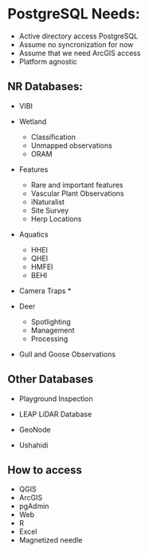 # PostgreSQL Needs:
* Active directory access PostgreSQL
* Assume no syncronization for now
* Assume that we need ArcGIS access
* Platform agnostic
	

## NR Databases:
* VIBI
* Wetland
	* Classification
	* Unmapped observations
	* ORAM

* Features
	* Rare and important features
	* Vascular Plant Observations
	* iNaturalist
	* Site Survey
	* Herp Locations

* Aquatics
	* HHEI
	* QHEI
	* HMFEI
	* BEHI	

* Camera Traps
	* 

* Deer
	* Spotlighting
	* Management
	* Processing

* Gull and Goose Observations

## Other Databases
* Playground Inspection
* LEAP LiDAR Database

* GeoNode

* Ushahidi

## How to access
* QGIS
* ArcGIS
* pgAdmin
* Web
* R
* Excel
* Magnetized needle			
